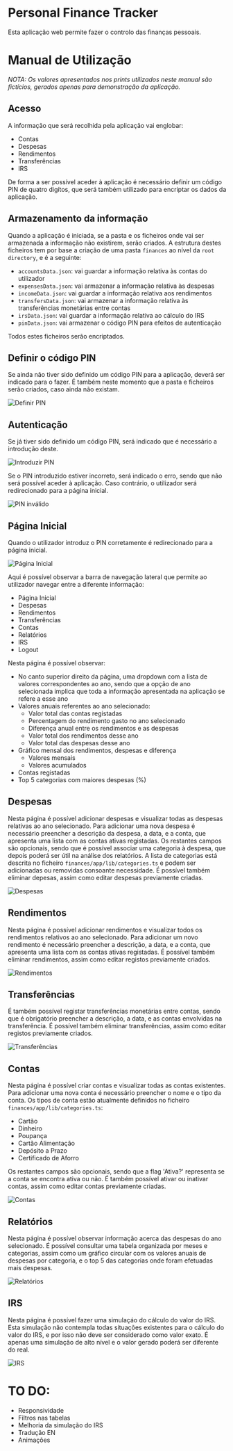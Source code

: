 # Personal Finance Tracker

Esta aplicação web permite fazer o controlo das finanças pessoais.

# Manual de Utilização

<i>NOTA: Os valores apresentados nos prints utilizados neste manual são fictícios, gerados apenas para demonstração da aplicação.</i>

## Acesso
A informação que será recolhida pela aplicação vai englobar:
* Contas
* Despesas
* Rendimentos
* Transferências
* IRS

De forma a ser possível aceder à aplicação é necessário definir um código PIN de quatro digítos, que será também utilizado para encriptar os dados da aplicação. 

## Armazenamento da informação
Quando a aplicação é iniciada, se a pasta e os ficheiros onde vai ser armazenada a informação não existirem, serão criados.
A estrutura destes ficheiros tem por base a criação de uma pasta `finances` ao nível da `root directory`, e é a seguinte:
* `accountsData.json`: vai guardar a informação relativa às contas do utilizador
* `expensesData.json`: vai armazenar a informação relativa às despesas
* `incomeData.json`: vai guardar a informação relativa aos rendimentos
* `transfersData.json`: vai armazenar a informação relativa às transferências monetárias entre contas
* `irsData.json`: vai guardar a informação relativa ao cálculo do IRS
* `pinData.json`: vai armazenar o código PIN para efeitos de autenticação

Todos estes ficheiros serão encriptados.

## Definir o código PIN
Se ainda não tiver sido definido um código PIN para a aplicação, deverá ser indicado para o fazer. É também neste momento que a pasta e ficheiros serão criados, caso ainda não existam.

![Definir PIN](prints/define_pin.png)

## Autenticação
Se já tiver sido definido um código PIN, será indicado que é necessário a introdução deste.

![Introduzir PIN](prints/insert_pin.png)

Se o PIN introduzido estiver incorreto, será indicado o erro, sendo que não será possível aceder à aplicação. Caso contrário, o utilizador será redirecionado para a página inicial.

![PIN inválido](prints/error_pin.png)

## Página Inicial

Quando o utilizador introduz o PIN corretamente é redirecionado para a página inicial.

![Página Inicial](prints/dashboard.png)

Aqui é possível observar a barra de navegação lateral que permite ao utilizador navegar entre a diferente informação:
* Página Inicial
* Despesas
* Rendimentos
* Transferências
* Contas
* Relatórios
* IRS
* Logout  

Nesta página é possível observar:

* No canto superior direito da página, uma dropdown com a lista de valores correspondentes ao ano, sendo que a opção de ano selecionada implica que toda a informação apresentada na aplicação se refere a esse ano
* Valores anuais referentes ao ano selecionado:
    * Valor total das contas registadas
    * Percentagem do rendimento gasto no ano selecionado
    * Diferença anual entre os rendimentos e as despesas
    * Valor total dos rendimentos desse ano
    * Valor total das despesas desse ano
* Gráfico mensal dos rendimentos, despesas e diferença
    * Valores mensais
    * Valores acumulados
* Contas registadas
* Top 5 categorias com maiores despesas (%)

## Despesas

Nesta página é possível adicionar despesas e visualizar todas as despesas relativas ao ano selecionado. Para adicionar uma nova despesa é necessário preencher a descrição da despesa, a data, e a conta, que apresenta uma lista com as contas ativas registadas. Os restantes campos são opcionais, sendo que é possível associar uma categoria à despesa, que depois poderá ser útil na análise dos relatórios. A lista de categorias está descrita no ficheiro `finances/app/lib/categories.ts` e podem ser adicionadas ou removidas consoante necessidade. É possível também eliminar depesas, assim como editar despesas previamente criadas.

![Despesas](prints/expenses.png)

## Rendimentos

Nesta página é possível adicionar rendimentos e visualizar todos os rendimentos relativos ao ano selecionado. Para adicionar um novo rendimento é necessário preencher a descrição, a data, e a conta, que apresenta uma lista com as contas ativas registadas. É possível também eliminar rendimentos, assim como editar registos previamente criados.

![Rendimentos](prints/income.png)

## Transferências

É também possível registar transferências monetárias entre contas, sendo que é obrigatório preencher a descrição, a data, e as contas envolvidas na transferência. É possível também eliminar transferências, assim como editar registos previamente criados.

![Transferências](prints/transfers.png)

## Contas

Nesta página é possível criar contas e visualizar todas as contas existentes. Para adicionar uma nova conta é necessário preencher o nome e o tipo da conta. Os tipos de conta estão atualmente definidos no ficheiro `finances/app/lib/categories.ts`:

* Cartão
* Dinheiro
* Poupança
* Cartão Alimentação
* Depósito a Prazo
* Certificado de Aforro

Os restantes campos são opcionais, sendo que a flag 'Ativa?' representa se a conta se encontra ativa ou não. É também possível ativar ou inativar contas, assim como editar contas previamente criadas.

![Contas](prints/accounts.png)

## Relatórios

Nesta página é possível observar informação acerca das despesas do ano selecionado. É possível consultar uma tabela organizada por meses e categorias, assim como um gráfico circular com os valores anuais de despesas por categoria, e o top 5 das categorias onde foram efetuadas mais despesas.

![Relatórios](prints/reports.png)

## IRS

Nesta página é possível fazer uma simulaçáo do cálculo do valor do IRS. Esta simulação não contempla todas situações existentes para o cálculo do valor do IRS, e por isso não deve ser considerado como valor exato. É apenas uma simulação de alto nível e o valor gerado poderá ser diferente do real.

![IRS](prints/irs.png)

# TO DO:
* Responsividade
* Filtros nas tabelas
* Melhoria da simulação do IRS
* Tradução EN
* Animações